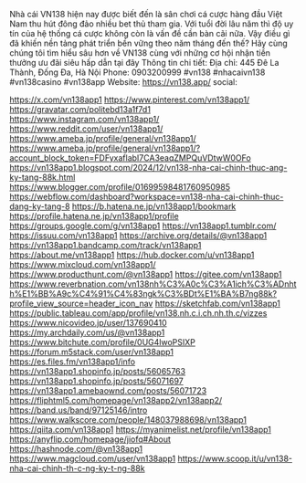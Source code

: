 Nhà cái VN138 hiện nay được biết đến là sân chơi cá cược hàng đầu Việt Nam thu hút đông đảo nhiều bet thủ tham gia. Với tuổi đời lâu năm thì độ uy tín của hệ thống cá cược không còn là vấn đề cần bàn cãi nữa. Vậy điều gì đã khiến nền tảng phát triển bền vững theo năm tháng đến thế? Hãy cùng chúng tôi tìm hiểu sâu hơn về VN138 cùng với những cơ hội nhận tiền thưởng ưu đãi siêu hấp dẫn tại đây
Thông tin chi tiết:
Địa chỉ: 445 Đê La Thành, Đống Đa, Hà Nội
Phone: 0903200999
#vn138 #nhacaivn138 #vn138casino #vn138app
Website: https://vn138.app/
social: 

https://x.com/vn138app1
https://www.pinterest.com/vn138app1/
https://gravatar.com/politebd13a1f7d1
https://www.instagram.com/vn138app1/
https://www.reddit.com/user/vn138app1/
https://www.ameba.jp/profile/general/vn138app1/
https://www.ameba.jp/profile/general/vn138app1/?account_block_token=FDFyxaflabI7CA3eaqZMPQuVDtwW0OFo
https://vn138app1.blogspot.com/2024/12/vn138-nha-cai-chinh-thuc-ang-ky-tang-88k.html
https://www.blogger.com/profile/01699598481760950985
https://webflow.com/dashboard?workspace=vn138-nha-cai-chinh-thuc-dang-ky-tang-8
https://b.hatena.ne.jp/vn138app1/bookmark
https://profile.hatena.ne.jp/vn138app1/profile
https://groups.google.com/g/vn138app1
https://vn138app1.tumblr.com/
https://issuu.com/vn138app1
https://archive.org/details/@vn138app1
https://vn138app1.bandcamp.com/track/vn138app1
https://about.me/vn138app1
https://hub.docker.com/u/vn138app1
https://www.mixcloud.com/vn138app1/
https://www.producthunt.com/@vn138app1
https://gitee.com/vn138app1
https://www.reverbnation.com/vn138nh%C3%A0c%C3%A1ich%C3%ADnhth%E1%BB%A9c%C4%91%C4%83ngk%C3%BDt%E1%BA%B7ng88k?profile_view_source=header_icon_nav
https://sketchfab.com/vn138app1
https://public.tableau.com/app/profile/vn138.nh.c.i.ch.nh.th.c/vizzes
https://www.nicovideo.jp/user/137690410
https://my.archdaily.com/us/@vn138app1
https://www.bitchute.com/profile/0UG4lwoPSIXP
https://forum.m5stack.com/user/vn138app1
https://es.files.fm/vn138app1/info
https://vn138app1.shopinfo.jp/posts/56065763
https://vn138app1.shopinfo.jp/posts/56071697
https://vn138app1.amebaownd.com/posts/56071723
https://fliphtml5.com/homepage/vn138app2/vn138app2/
https://band.us/band/97125146/intro
https://www.walkscore.com/people/148037988698/vn138app1
https://qiita.com/vn138app1
https://myanimelist.net/profile/vn138app1
https://anyflip.com/homepage/jiofq#About
https://hashnode.com/@vn138app1
https://www.magcloud.com/user/vn138app1
https://www.scoop.it/u/vn138-nha-cai-chinh-th-c-ng-ky-t-ng-88k

